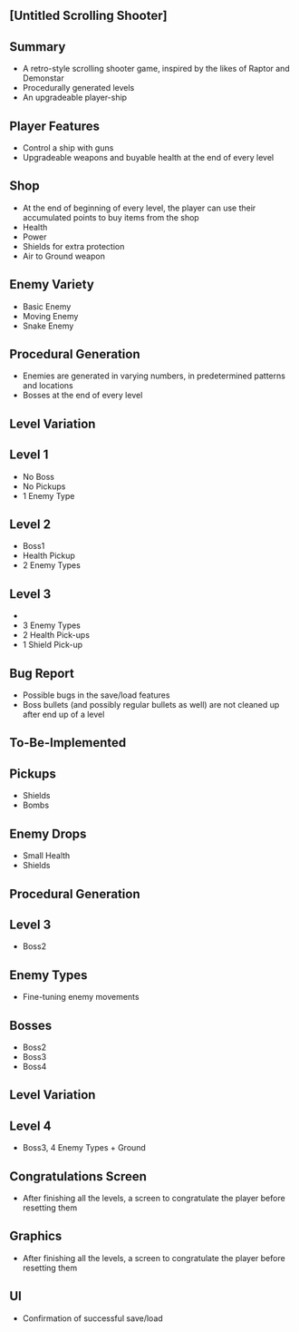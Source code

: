 [Untitled Scrolling Shooter]
-

Summary
 -
 - A retro-style scrolling shooter game, inspired by the likes of Raptor and Demonstar
 - Procedurally generated levels
 - An upgradeable player-ship

Player Features
-
- Control a ship with guns
- Upgradeable weapons and buyable health at the end of every level

Shop
-
- At the end of beginning of every level, the player can use their accumulated points to buy items from the shop
- Health
- Power
- Shields for extra protection
- Air to Ground weapon

Enemy Variety
-
- Basic Enemy
- Moving Enemy
- Snake Enemy

Procedural Generation
 - 
 - Enemies are generated in varying numbers, in predetermined patterns and locations
 - Bosses at the end of every level

Level Variation
-

Level 1
- 
- No Boss
- No Pickups
- 1 Enemy Type

Level 2
-
- Boss1
- Health Pickup
- 2 Enemy Types

Level 3
-
- 
- 3 Enemy Types
- 2 Health Pick-ups
- 1 Shield Pick-up

Bug Report
 - 
 - Possible bugs in the save/load features
 - Boss bullets (and possibly regular bullets as well) are not cleaned up after end up of a level

To-Be-Implemented
-

Pickups
-
- Shields
- Bombs

Enemy Drops
-
- Small Health
- Shields

Procedural Generation
-

Level 3
-
- Boss2
 
Enemy Types
- 
- Fine-tuning enemy movements

Bosses
-
- Boss2
- Boss3
- Boss4

Level Variation
-

Level 4
-
- Boss3, 4 Enemy Types + Ground

Congratulations Screen
-
- After finishing all the levels, a screen to congratulate the player before resetting them

Graphics
-
- After finishing all the levels, a screen to congratulate the player before resetting them

UI
-
- Confirmation of successful save/load